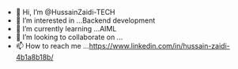 - 👋 Hi, I’m @HussainZaidi-TECH
- 👀 I’m interested in ...Backend development
- 🌱 I’m currently learning ...AIML
- 💞️ I’m looking to collaborate on ...
- 📫 How to reach me ...https://www.linkedin.com/in/hussain-zaidi-4b1a8b18b/

<!---
HussainZaidi-TECH/HussainZaidi-TECH is a ✨ special ✨ repository because its `README.md` (this file) appears on your GitHub profile.
You can click the Preview link to take a look at your changes.
--->
